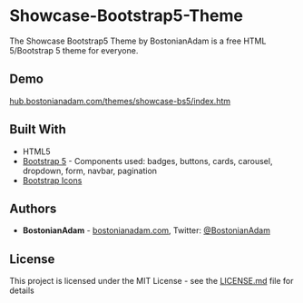 # Showcase-Bootstrap5-Theme
The Showcase Bootstrap5 Theme by BostonianAdam is a free HTML 5/Bootstrap 5 theme for everyone.

## Demo
[hub.bostonianadam.com/themes/showcase-bs5/index.htm](https://hub.bostonianadam.com/themes/showcase-bs5/index.htm)

## Built With
* HTML5
* [Bootstrap 5](https://getbootstrap.com/) - Components used: badges, buttons, cards, carousel, dropdown, form, navbar, pagination
* [Bootstrap Icons](https://icons.getbootstrap.com/)

## Authors
* **BostonianAdam** - [bostonianadam.com](https://bostonianadam.com/), Twitter: [@BostonianAdam](https://twitter.com/BostonianAdam)

## License
This project is licensed under the MIT License - see the [LICENSE.md](LICENSE.md) file for details
